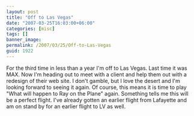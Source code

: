 ```yaml
---
layout: post
title: "Off to Las Vegas"
date: "2007-03-25T16:03:00+06:00"
categories: [misc]
tags: []
banner_image: 
permalink: /2007/03/25/Off-to-Las-Vegas
guid: 1922
---
```


For the third time in less than a year I'm off to Las Vegas. Last time it was MAX. Now I'm heading out to meet with a client and help them out with a redesign of their web site. I don't gamble, but I love the desert and I'm looking forward to seeing it again. Of course, this means it is time to play "What will happen to Ray on the Plane" again. Something tells me this will be a perfect flight. I've already gotten an earlier flight from Lafayette and am on stand by for an earlier flight to LV as well.